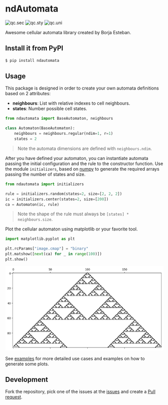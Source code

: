 # ndAutomata

![qc.sec](https://github.com/BorjaEst/ndautomata/actions/workflows/qc-sec.yml/badge.svg)
![qc.sty](https://github.com/BorjaEst/ndautomata/actions/workflows/qc-sty.yml/badge.svg)
![qc.uni](https://github.com/BorjaEst/ndautomata/actions/workflows/qc-uni.yml/badge.svg)


Awesome cellular automata library created by Borja Esteban.


## Install it from PyPI

```bash
$ pip install ndautomata
```


## Usage

This package is designed in order to create your own automata definitions based on 2 attributes:

- **neighbours**: List with relative indexes to cell neighbours.
- **states**: Number possible cell states.



```python
from ndautomata import BaseAutomaton, neighbours
```


```python
class Automaton(BaseAutomaton):
    neighbours = neighbours.regular(ndim=1, r=1)
    states = 2
```

> Note the automata dimensions are defined with `neighbours.ndim`.


After you have defined your automaton, you can instantiate automata passing the initial configuration and the rule to the constructor function. Use the module `initializers`, based on [numpy](numpy.org/) to generate the required arrays passing the number of states and size.



```python
from ndautomata import initializers
```


```python
rule = initializers.random(states=2, size=[2, 2, 2])
ic = initializers.center(states=2, size=[200])
ca = Automaton(ic, rule)
```

> Note the shape of the rule must always be `[states] * neighbours.size`.


Plot the cellular automaton using matplotlib or your favorite tool.



```python
import matplotlib.pyplot as plt
```


```python
plt.rcParams["image.cmap"] = "binary"
plt.matshow([next(ca) for _ in range(100)])
plt.show()
```


    
![png](README_files/README_13_0.png)
    


See [examples](/examples) for more detailed use cases and examples on how to generate some plots.


## Development


Fork the repository, pick one of the issues at the [issues](https://github.com/BorjaEst/ndautomata/issues) and create a [Pull request](https://github.com/BorjaEst/ndautomata/pulls).

